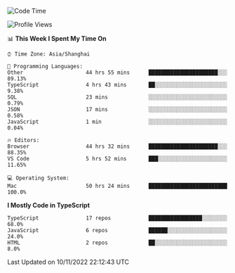 <!--START_SECTION:waka-->
![Code Time](http://img.shields.io/badge/Code%20Time-3%2C169%20hrs%2013%20mins-blue)

![Profile Views](http://img.shields.io/badge/Profile%20Views-0-blue)

📊 **This Week I Spent My Time On** 

```text
⌚︎ Time Zone: Asia/Shanghai

💬 Programming Languages: 
Other                    44 hrs 55 mins      ██████████████████████░░░   89.13% 
TypeScript               4 hrs 43 mins       ██░░░░░░░░░░░░░░░░░░░░░░░   9.38% 
SQL                      23 mins             ░░░░░░░░░░░░░░░░░░░░░░░░░   0.79% 
JSON                     17 mins             ░░░░░░░░░░░░░░░░░░░░░░░░░   0.58% 
JavaScript               1 min               ░░░░░░░░░░░░░░░░░░░░░░░░░   0.04%

🔥 Editors: 
Browser                  44 hrs 32 mins      ██████████████████████░░░   88.35% 
VS Code                  5 hrs 52 mins       ███░░░░░░░░░░░░░░░░░░░░░░   11.65%

💻 Operating System: 
Mac                      50 hrs 24 mins      █████████████████████████   100.0%

```

**I Mostly Code in TypeScript** 

```text
TypeScript               17 repos            █████████████████░░░░░░░░   68.0% 
JavaScript               6 repos             ██████░░░░░░░░░░░░░░░░░░░   24.0% 
HTML                     2 repos             ██░░░░░░░░░░░░░░░░░░░░░░░   8.0%

```



 Last Updated on 10/11/2022 22:12:43 UTC
<!--END_SECTION:waka-->
